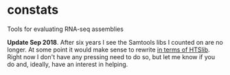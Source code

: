 constats
========

Tools for evaluating RNA-seq assemblies

__Update Sep 2018__. After six years I see the Samtools libs I
counted on are no longer. At some point it would make sense to
rewrite [in terms of HTSlib](https://github.com/samtools/htslib).
Right now I don't have any pressing need to do so, but let me
know if you do and, ideally, have an interest in helping.
